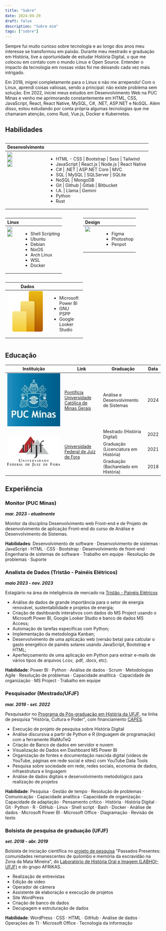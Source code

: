 ```yaml
---
title: "Sobre"
date: 2024-04-29
draft: false
description: "Sobre mim"
tags: ["sobre"]
---
```

Sempre fui muito curioso sobre tecnologia e ao longo dos anos meu interesse se transformou em paixão. Durante meu mestrado e graduação em História, tive a oportunidade de estudar História Digital, o que me colocou em contato com o mundo Linux e Open Source. Entender o impacto da tecnologia em nossas vidas foi me deixando cada vez mais intrigado. 

Em 2018, migrei completamente para o Linux e não me arrependo! Com o Linux, aprendi coisas valiosas, sendo a principal: não existe problema sem solução. Em 2022, iniciei meus estudos em Desenvolvimento Web na PUC Minas e venho me aprimorando constantemente em HTML, CSS, JavaScript, React, React Native, MySQL, C#, .NET, ASP.NET e NoSQL. Além disso, estou estudando por conta própria algumas tecnologias que me chamaram atenção, como Rust, Vue.js, Docker e Kubernetes.

## Habilidades 

<div style="display: flex; flex-wrap: wrap;">
<table>
    <thead>
        <tr>
            <th>Desenvolvimento</th>
            <th></th>
        </tr>
    </thead>
    <tbody>
        <tr>
             <td style="display: flex; flex-direction: column; align-items: flex-start;">
                    <img class="customEntitityLogo" src= "https://cdn.jsdelivr.net/gh/devicons/devicon/icons/react/react-original-wordmark.svg"/>
                    <img class="customEntitityLogo" src= "https://cdn.jsdelivr.net/gh/devicons/devicon/icons/dot-net/dot-net-original-wordmark.svg"/>
                    <img class="customEntitityLogo" src= "https://cdn.jsdelivr.net/gh/devicons/devicon/icons/github/github-original.svg"/>
                </td>
            <td>
                <ul>
                    <li>HTML - CSS | Bootstrap | Sass | Tailwind</li>
                    <li>JavaScript | React.js | Node.js | React Native</li>
                    <li>C# | .NET | ASP.NET Core | MVC</li>
                    <li>SQL | MySQL | SQLServer | SQLite</li>
                    <li>NoSQL | MongoDB</li>
                    <li>Git | Github | Gitlab | Bitbucket</li>
                    <li>I.A. | Llama | Gemini</li>
                    <li>Python</li>
                    <li>Rust</li>
                </ul>
            </td>
        </tr>
    </tbody>
</table>

<table style="width: 50%;">
    <thead>
        <tr>
            <th>Linux</th>
            <th></th>
        </tr>
    </thead>
    <tbody>
        <tr>
            <td style="display: flex; flex-direction: column; align-items: flex-start;">
                <img class="customEntitityLogo" src= "https://cdn.jsdelivr.net/gh/devicons/devicon/icons/linux/linux-original.svg"/>
                <img class="customEntitityLogo" src= "https://cdn.jsdelivr.net/gh/devicons/devicon/icons/debian/debian-original.svg"/>
            </td>
            <td>
                <ul>
                    <li>Shell Scripting</li>
                    <li>Ubuntu</li>
                    <li>Debian</li>
                    <li>NixOS</li>
                    <li>Arch Linux</li>
                    <li>WSL</li>
                    <li>Docker</li>
                </ul>
            </td>
        </tr>
    </tbody>
</table>

<table style="width: 50%;">
    <thead>
        <tr>
            <th>Design</th>
            <th></th>
        </tr>
    </thead>
    <tbody>
        <tr>
            <td style="display: flex; align-items: flex-start;">
                <img class="customEntitityLogo" src= "https://cdn.jsdelivr.net/gh/devicons/devicon/icons/figma/figma-original.svg"/>
            </td>
            <td>
                <ul>
                <li>Figma</li>
                <li>Photoshop</li>
                <li>Penpot</li>
            </ul>
        </td>
    </tbody>
</table>

<table style="width: 50%;">
    <thead>
        <tr>
            <th>Dados</th>
            <th></th>
        </tr>
    </thead>
    <tbody>
        <tr>
            <td style="display: flex; align-items: flex-start;">
                <img class="customEntitityLogo" src= "powerBi.svg"/>
            </td>
            <td>
                <ul>
                <li>Microsoft Power BI</li>
                <li>GNU PSPP</li>
                <li>Google Looker Studio</li>
            </ul>
        </td>
    </tbody>
</table>
</div>


## Educação

<table>
    <thead>
        <tr>
            <th>Instituição</th>
            <th>Link</th>
            <th>Graduação</th>
            <th>Data</th>
        </tr>
    </thead>
    <tbody>
        <tr>
            <td rowspan=2><img class="customEntitityLogo" src="pucminas_logo.jpeg""/></td>
            <td rowspan=2><a href="https://pucminas.br" target="_blank">Pontifícia Universidade Católica de Minas Gerais</a></td>
        </tr>
        <tr>
            <td>Análise e Desenvolvimento de Sistemas</td>
            <td>2024</td>
        </tr>
        <tr>
            <td rowspan=4><img class="customEntitityLogo" src="ufjf.png"/></td>
            <td rowspan=4><a href="https://ufjf.br" target="_blank">Universidade Federal de Juiz de Fora</a></td>
        </tr>
        <tr>
            <td>Mestrado (História Digital)</td>
            <td>2022</td>
        </tr>
        <tr>
            <td>Graduação (Licenciatura em História)</td>
            <td>2021</td>
        </tr>
        <tr>
            <td>Graduação (Bacharelado em História)</td>
            <td>2018</td>
        </tr>
    </tbody>
</table>

## Experiência

### **Monitor (PUC Minas)** 
***mar. 2023 - atualmente***

Monitor da disciplina Desenvolvimento web Front-end e de Projeto de desenvolvimento de aplicação Front-end do curso de Análise e Desenvolvimento de Sistemas.

**Habilidades**: Desenvolvimento de software · Desenvolvimento de sistemas · JavaScript · HTML · CSS · Bootstrap · Desenvolvimento de front-end · Engenharia de sistemas de software · Trabalho em equipe · Resolução de problemas · Suporte

### **Analista de Dados (Tristão - Painéis Elétricos)** 
***maio 2023 - nov. 2023***

Estagiário na área de inteligência de mercado na [Tristão - Painéis Elétricos](https://tristao.ind.br)

- Análise de dados de grande importância para o setor de energia renovável, sustentabilidade e projetos de energia;
- Criação de dashboards interativos com dados do MS Project usando o Microsoft Power BI, Google Looker Studio e banco de dados MS Access;
- Automação de tarefas específicas com Python;
- Implementação da metodologia Kanban;
- Desenvolvimento de uma aplicação web (versão beta) para calcular o gasto energético de painéis solares usando JavaScript, Bootstrap e HTML;
- Aperfeiçoamento de uma aplicação em Python para extrair e-mails de vários tipos de arquivos (.csv, .pdf, .docx, etc).

**Habilidade**: Power BI · Python · Análise de dados · Scrum · Metodologias Agile · Resolução de problemas · Capacidade analítica · Capacidade de organização · MS Project · Trabalho em equipe


### **Pesquisador (Mestrado/UFJF)** 
***mar. 2019 - set. 2022***

Pesquisador no [Programa de Pós-graduação em História da UFJF](https://www2.ufjf.br/ppghistoria/), na linha de pesquisa "História, Cultura e Poder", com financiamento [CAPES](https://www.gov.br/capes/).

- Execução de projeto de pesquisa sobre História Digital
- Análise discursiva a partir de Python e R (linguagem de programação) com a ferramente IRaMuTeQ
- Criação de Banco de dados em servidor e nuvem
- Visualização de Dados em Dashboard MS Power BI
- Organização de fontes e documentação nascida digital (vídeos de YouTube, páginas em rede social e sites) com YouTube Data Tools
- Pesquisa sobre sociedade em rede, redes sociais, economia de dados, infraestrutura e linguagem
- Análise de dados digitais e desenvolvimento metodológico para realização de projetos

**Habilidade**: Pesquisa · Gestão de tempo · Resolução de problemas · Comunicação · Capacidade analítica · Capacidade de organização · Capacidade de adaptação · Pensamento crítico · História · História Digital · Git · Python · R · GitHub · Linux · Shell script · Bash · Docker · Análise de dados · Microsoft Power BI · Microsoft Office · Diagramação · Revisão de texto

### **Bolsista de pesquisa de graduação (UFJF)**
***set. 2018 - abr. 2019***

Bolsista de iniciação científica no [projeto de pesquisa](https://www.ufjf.br/labhoi/juiz-de-fora-cidade-negra-centro-de-referencia-sobre-a-memoria-negra-em-juiz-de-fora/indice-acervo-juiz-de-fora-cidade-negra/) "Passados Presentes: comunidades remanescentes de quilombo e memória da escravidão na Zona da Mata Mineira", do [Laboratório de História Oral e Imagem (LABHOI-UFJF)](https://www.ufjf.br/labhoi/) e do grupo AFRIKAS.

- Realização de entrevistas
- Edição de vídeo
- Operador de câmera 
- Assistente de elaboração e execução de projetos
- Site WordPress 
- Criação de banco de dados 
- Decupagem e estruturação de dados

**Habilidade**: WordPress · CSS · HTML · GitHub · Análise de dados · Operações de TI · Microsoft Office · Tecnologia da informação
